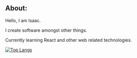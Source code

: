 ## About:
 Hello, I am Isaac. 
 
 I create software amongst other things.

 Currently learning React and other web related technologies.

 [![Top Langs](https://github-readme-stats.vercel.app/api/top-langs/?username=isaacdejesus&layout=compact)](https://github.com/anuraghazra/github-readme-stats)
<!--
**isaacdejesus/isaacdejesus** is a ✨ _special_ ✨ repository because its `README.md` (this file) appears on your GitHub profile.

Here are some ideas to get you started:

- 🔭 I’m currently working on ...
- 🌱 I’m currently learning ...
- 👯 I’m looking to collaborate on ...
- 🤔 I’m looking for help with ...
- 💬 Ask me about ...
- 📫 How to reach me: ...
- 😄 Pronouns: ...
- ⚡ Fun fact: ...
-->
